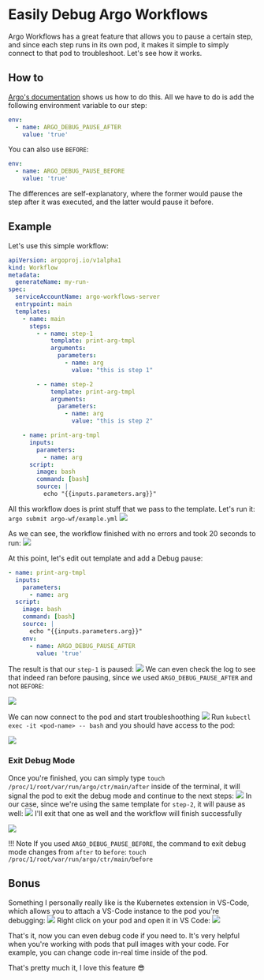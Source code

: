 # Easily Debug Argo Workflows
Argo Workflows has a great feature that allows you to pause a certain step, and since each step runs in its own pod, it makes it simple to simply connect to that pod to troubleshoot.
Let's see how it works.

## How to
[Argo's documentation](https://argo-workflows.readthedocs.io/en/latest/debug-pause/) shows us how to do this. All we have to do is add the following environment variable to our step:
```yaml
env:
  - name: ARGO_DEBUG_PAUSE_AFTER
    value: 'true'
```
You can also use `BEFORE`:
```yaml
env:
  - name: ARGO_DEBUG_PAUSE_BEFORE
    value: 'true'
```
The differences are self-explanatory, where the former would pause the step after it was executed, and the latter would pause it before.

## Example
Let's use this simple workflow:
```yaml
apiVersion: argoproj.io/v1alpha1
kind: Workflow
metadata:
  generateName: my-run-
spec:
  serviceAccountName: argo-workflows-server
  entrypoint: main
  templates:
    - name: main
      steps:
        - - name: step-1
            template: print-arg-tmpl
            arguments:
              parameters:
                - name: arg
                  value: "this is step 1"

        - - name: step-2
            template: print-arg-tmpl
            arguments:
              parameters:
                - name: arg
                  value: "this is step 2"

    - name: print-arg-tmpl
      inputs:
        parameters:
          - name: arg
      script:
        image: bash
        command: [bash]
        source: |
          echo "{{inputs.parameters.arg}}"

```

All this workflow does is print stuff that we pass to the template. Let's run it: `argo submit argo-wf/example.yml`
![](images/run1.png)

As we can see, the workflow finished with no errors and took 20 seconds to run:
![](images/result1.png)

At this point, let's edit out template and add a Debug pause:
```yaml
- name: print-arg-tmpl
  inputs:
    parameters:
      - name: arg
  script:
    image: bash
    command: [bash]
    source: |
      echo "{{inputs.parameters.arg}}"
    env:
      - name: ARGO_DEBUG_PAUSE_AFTER
        value: 'true'
```
The result is that our `step-1` is paused:
![](images/pause1.png)
We can even check the log to see that indeed ran before pausing, since we used `ARGO_DEBUG_PAUSE_AFTER` and not `BEFORE`:

![](images/log1.png)

We can now connect to the pod and start troubleshoothing
![](images/copy-pod-name.png)
Run `kubectl exec -it <pod-name> -- bash` and you should have access to the pod:

![](images/k-exec-pod.png)

### Exit Debug Mode
Once you're finished, you can simply type `touch /proc/1/root/var/run/argo/ctr/main/after` inside of the terminal, it will signal the pod to exit the debug mode and continue to the next steps:
![](images/exit-debug.png)
In our case, since we're using the same template for `step-2`, it will pause as well:
![](images/pause2.png)
I'll exit that one as well and the workflow will finish successfully

![](images/result2.png)

!!! Note
    If you used `ARGO_DEBUG_PAUSE_BEFORE`, the command to exit debug mode changes from `after` to `before`:
    ```
    touch /proc/1/root/var/run/argo/ctr/main/before
    ```

## Bonus
Something I personally really like is the Kubernetes extension in VS-Code, which allows you to attach a VS-Code instance to the pod you're debugging:
![](images/vs-code1.png)
Right click on your pod and open it in VS Code:
![](images/vs-code2.png)

That's it, now you can even debug code if you need to. It's very helpful when you're working with pods that pull images with your code. For example, you can change code in-real time inside of the pod.

That's pretty much it, I love this feature 😎
